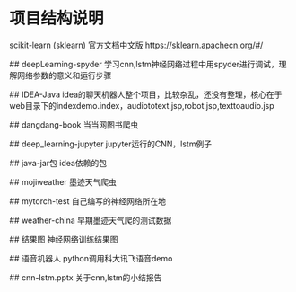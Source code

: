 ﻿# 项目结构说明
scikit-learn (sklearn) 官方文档中文版
https://sklearn.apachecn.org/#/ 

﻿## deepLearning-spyder
学习cnn,lstm神经网络过程中用spyder进行调试，理解网络参数的意义和运行步骤

﻿## IDEA-Java
idea的聊天机器人整个项目，比较杂乱，还没有整理，核心在于web目录下的indexdemo.index，audiototext.jsp,robot.jsp,texttoaudio.jsp

﻿## dangdang-book
当当网图书爬虫

﻿## deep_learning-jupyter
jupyter运行的CNN，lstm例子

﻿## java-jar包
idea依赖的包

﻿## mojiweather
墨迹天气爬虫

﻿## mytorch-test
自己编写的神经网络所在地

﻿## weather-china
早期墨迹天气爬的测试数据

﻿## 结果图
神经网络训练结果图

﻿## 语音机器人
python调用科大讯飞语音demo

﻿## cnn-lstm.pptx
关于cnn,lstm的小结报告

